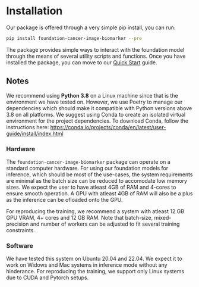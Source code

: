 # Installation

Our package is offered through a very simple pip install, you can run:
```bash
pip install foundation-cancer-image-biomarker --pre
```
The package provides simple ways to interact with the foundation model through the means of several utility scripts and functions. Once you have installed the package, you can move to our [Quick Start](./quick-start.md) guide.


## Notes
We recommend using **Python 3.8** on a Linux machine since that is the environment we have tested on. However, we use Poetry to manage our dependencies which should make it compatible with Python versions above 3.8 on all platforms. We suggest using Conda to create an isolated virtual environment for the project dependencies. To download Conda, follow the instructions here: https://conda.io/projects/conda/en/latest/user-guide/install/index.html

### Hardware
The `foundation-cancer-image-biomarker` package can operate on a standard computer hardware. For using our foundation models for inference, which should be most of the use-cases, the system requirements are minimal as the batch size can be reduced to accomodate low memory sizes. We expect the user to have atleast 4GB of RAM and 4-cores to ensure smooth operation. A GPU with atleast 4GB of RAM will also be a plus as the inference can be ofloaded onto the GPU. 

For reproducing the training, we recommend a system with atleast 12 GB GPU VRAM, 4+ cores and 12 GB RAM. Note that batch-size, mixed-precision and number of workers can be adjusted to fit several training constraints. 


### Software
We have tested this system on Ubuntu 20.04 and 22.04. We expect it to work on Widows and Mac systems in inference mode without any hinderance. For reproducing the training, we support only Linux systems due to CUDA and Pytorch setups. 

